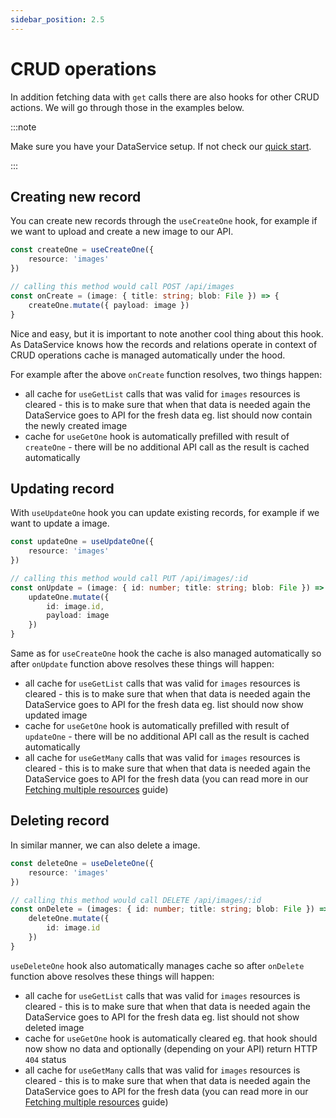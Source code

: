 ```yaml
---
sidebar_position: 2.5
---
```


# CRUD operations

In addition fetching data with `get` calls there are also hooks for other CRUD actions. We will go through those in the examples below.

:::note

Make sure you have your DataService setup. If not check our [quick start](/docs/data-service/quick-start#using-dataservice).

:::

## Creating new record

You can create new records through the `useCreateOne` hook, for example if we want to upload and create a new image to our API.

```ts
const createOne = useCreateOne({
    resource: 'images'
})

// calling this method would call POST /api/images
const onCreate = (image: { title: string; blob: File }) => {
    createOne.mutate({ payload: image })
}
```

Nice and easy, but it is important to note another cool thing about this hook. As DataService knows how the records and relations operate in context of CRUD operations cache is managed automatically under the hood.

For example after the above `onCreate` function resolves, two things happen:
- all cache for `useGetList` calls that was valid for `images` resources is cleared - this is to make sure that when that data is needed again the DataService goes to API for the fresh data eg. list should now contain the newly created image
- cache for `useGetOne` hook is automatically prefilled with result of `createOne` - there will be no additional API call as the result is cached automatically

## Updating record

With `useUpdateOne` hook you can update existing records, for example if we want to update a image.

```ts
const updateOne = useUpdateOne({
    resource: 'images'
})

// calling this method would call PUT /api/images/:id
const onUpdate = (image: { id: number; title: string; blob: File }) => {
    updateOne.mutate({ 
        id: image.id,
        payload: image
    })
}
```

Same as for `useCreateOne` hook the cache is also managed automatically so after `onUpdate` function above resolves these things will happen:
- all cache for `useGetList` calls that was valid for `images` resources is cleared - this is to make sure that when that data is needed again the DataService goes to API for the fresh data eg. list should now show updated image
- cache for `useGetOne` hook is automatically prefilled with result of `updateOne` - there will be no additional API call as the result is cached automatically
- all cache for `useGetMany` calls that was valid for `images` resources is cleared - this is to make sure that when that data is needed again the DataService goes to API for the fresh data (you can read more in our [Fetching multiple resources](/docs/data-service/fetching-multiple-resources) guide)

## Deleting record

In similar manner, we can also delete a image.

```ts
const deleteOne = useDeleteOne({
    resource: 'images'
})

// calling this method would call DELETE /api/images/:id
const onDelete = (images: { id: number; title: string; blob: File }) => {
    deleteOne.mutate({ 
        id: image.id
    })
}
```

`useDeleteOne` hook also automatically manages cache so after `onDelete` function above resolves these things will happen:
- all cache for `useGetList` calls that was valid for `images` resources is cleared - this is to make sure that when that data is needed again the DataService goes to API for the fresh data eg. list should not show deleted image
- cache for `useGetOne` hook is automatically cleared eg. that hook should now show no data and optionally (depending on your API) return HTTP `404` status
- all cache for `useGetMany` calls that was valid for `images` resources is cleared - this is to make sure that when that data is needed again the DataService goes to API for the fresh data (you can read more in our [Fetching multiple resources](/docs/data-service/fetching-multiple-resources) guide)
